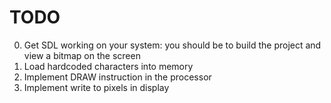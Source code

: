 # TODO

0. Get SDL working on your system: you should be to build the project and view a bitmap on the screen
1. Load hardcoded characters into memory
2. Implement DRAW instruction in the processor
3. Implement write to pixels in display